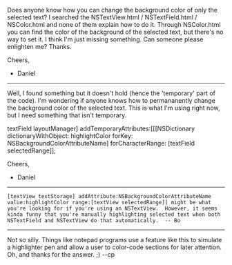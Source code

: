 Does anyone know how you can change the background color of only the selected text?  I searched the NSTextView.html / NSTextField.html / NSColor.html and none of them explain how to do it.  Through NSColor.html you can find the color of the background of the selected text, but there's no way to set it.  I think I'm just missing something.  Can someone please enlighten me?  Thanks.

Cheers,
 - Daniel

----

Well, I found something but it doesn't hold (hence the 'temporary' part of the code).  I'm wondering if anyone knows how to permananently change the background color of the selected text.  This is what I'm using right now, but I need something that isn't temporary.

    
textField layoutManager] addTemporaryAttributes:[[[NSDictionary dictionaryWithObject: highlightColor forKey: NSBackgroundColorAttributeName] forCharacterRange: [textField selectedRange]];


Cheers,
 - Daniel

----

    [textView textStorage] addAttribute:NSBackgroundColorAttributeName value:highlightColor range:[textView selectedRange]] might be what you're looking for if you're using an NSTextView.  However, it seems kinda funny that you're manually highlighting selected text when both NSTextField and NSTextView do that automatically.  -- Bo

----

Not so silly.  Things like notepad programs use a feature like this to simulate a highlighter pen and allow a user to color-code sections for later attention.  Oh, and thanks for the answer. ;) --cp

